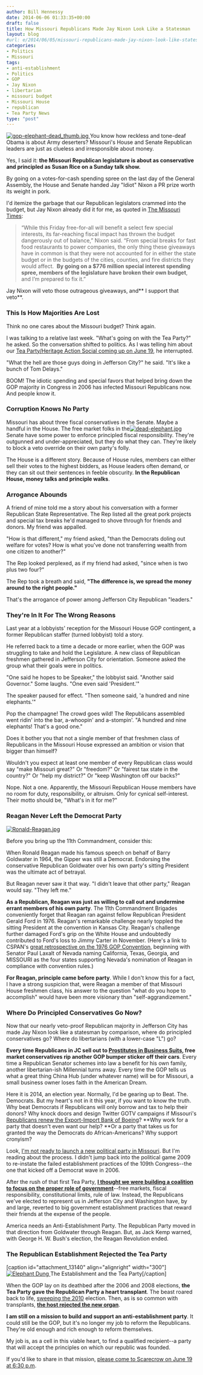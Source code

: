```yaml
---
author: Bill Hennessy
date: 2014-06-06 01:33:35+00:00
draft: false
title: How Missouri Republicans Made Jay Nixon Look Like a Statesman
layout: blog
#url: e/2014/06/05/missouri-republicans-made-jay-nixon-look-like-statesman/
categories:
- Politics
- Missouri
tags:
- anti-establishment
- Politics
- GOP
- Jay Nixon
- libertarian
- missouri budget
- Missouri House
- republican
- Tea Party News
type: "post"
---
```


[![gop-elephant-dead_thumb.jpg](https://hennessysview.com/wp-content/uploads/2012/03/gop-elephant-dead_thumb.jpg)
](https://hennessysview.com/wp-content/uploads/2012/03/gop-elephant-dead_thumb.jpg)You know how reckless and tone-deaf Obama is about Army deserters? Missouri's House and Senate Republican leaders are just as clueless and irresponsible about money.

Yes, I said it: **the Missouri Republican legislature is about as conservative and principled as Susan Rice on a Sunday talk show.**

By going on a votes-for-cash spending spree on the last day of the General Assembly, the House and Senate handed Jay "Idiot" Nixon a PR prize worth its weight in pork.

I'd itemize the garbage that our Republican legislators crammed into the budget, but Jay Nixon already did it for me, as quoted in [The Missouri Times](https://themissouritimes.com/10601/nixon-slams-last-minute-giveaways-missouri-legislature/):



> “While this Friday free-for-all will benefit a select few special interests, its far-reaching fiscal impact has thrown the budget dangerously out of balance,” Nixon said. “From special breaks for fast food restaurants to power companies, the only thing these giveaways have in common is that they were not accounted for in either the state budget or in the budgets of the cities, counties, and fire districts they would affect.  **By going on a $776 million special interest spending spree, members of the legislature have broken their own budget**, and I’m prepared to fix it.”



Jay Nixon will veto those outrageous giveaways, and** I support that veto**.



### This Is How Majorities Are Lost



Think no one cares about the Missouri budget? Think again.

I was talking to a relative last week. "What's going on with the Tea Party?" he asked. So the conversation shifted to politics. As I was telling him about our [Tea Party/Heritage Action Social coming up on June 19](https://hennessysview.com/2014/06/04/mark-calendar-june-19/), he interrupted.

"What the hell are those guys doing in Jefferson City?" he said. "It's like a bunch of Tom Delays."

BOOM! The idiotic spending and special favors that helped bring down the GOP majority in Congress in 2006 has infected Missouri Republicans now. And people know it.



### Corruption Knows No Party



Missouri has about three fiscal conservatives in the Senate. Maybe a handful in the House. The free market folks in the[![dead-elephant.jpg](https://hennessysview.com/wp-content/uploads/2013/03/dead-elephant-300x189.jpg)
](https://hennessysview.com/wp-content/uploads/2013/03/dead-elephant.jpg) Senate have some power to enforce principled fiscal responsibility. They're outgunned and under-appreciated, but they do what they can. They're likely to block a veto override on their own party's folly.

The House is a different story. Because of House rules, members can either sell their votes to the highest bidders, as House leaders often demand, or they can sit out their sentences in feeble obscurity. **In the Republican House, money talks and principle walks**.



### Arrogance Abounds



A friend of mine told me a story about his conversation with a former Republican State Representative. The Rep listed all the great pork projects and special tax breaks he'd managed to shove through for friends and donors. My friend was appalled.

"How is that different," my friend asked, "than the Democrats doling out welfare for votes? How is what you've done not transferring wealth from one citizen to another?"

The Rep looked perplexed, as if my friend had asked, "since when is two plus two four?"

The Rep took a breath and said, **"The difference is, we spread the money around to the right people."**

That's the arrogance of power among Jefferson City Republican "leaders."



### They're In It For The Wrong Reasons



Last year at a lobbyists' reception for the Missouri House GOP contingent, a former Republican staffer (turned lobbyist) told a story.

He referred back to a time a decade or more earlier, when the GOP was struggling to take and hold the Legislature. A new class of Republican freshmen gathered in Jefferson City for orientation. Someone asked the group what their goals were in politics.

"One said he hopes to be Speaker," the lobbyist said. "Another said Governor." Some laughs. "One even said 'President.'"

The speaker paused for effect. "Then someone said, 'a hundred and nine elephants.'"

Pop the champagne! The crowd goes wild! The Republicans assembled went ridin' into the bar, a-whoopin' and a-stompin'. "A hundred and nine elephants! That's a good one."

Does it bother you that not a single member of that freshmen class of Republicans in the Missouri House expressed an ambition or vision that bigger than himself?

Wouldn't you expect at least one member of every Republican class would say "make Missouri great?" Or "freedom?" Or "fairest tax state in the country?" Or "help my district?" Or "keep Washington off our backs?"

Nope. Not a one. Apparently, the Missouri Republican House members have no room for duty, responsibility, or altruism. Only for cynical self-interest. Their motto should be, "What's in it for me?"



### Reagan Never Left the Democrat Party



[![Ronald-Reagan.jpg](https://hennessysview.com/wp-content/uploads/2012/07/ronald-reagan-300x268.jpg)
](https://hennessysview.com/wp-content/uploads/2012/07/ronald-reagan.jpg)

Before you bring up the 11th Commandment, consider this:

When Ronald Reagan made his famous speech on behalf of Barry Goldwater in 1964, the Gipper was still a Democrat. Endorsing the conservative Republican Goldwater over his own party's sitting President was the ultimate act of betrayal.

But Reagan never saw it that way. "I didn't leave that other party," Reagan would say. "They left me."

**As a Republican, Reagan was just as willing to call out and undermine errant members of his own party**. The 11th Commandment Brigades conveniently forget that Reagan ran against fellow Republican President Gerald Ford in 1976. Reagan's remarkable challenge nearly toppled the sitting President at the convention in Kansas City. Reagan's challenge further damaged Ford's grip on the White House and undoubtedly contributed to Ford's loss to Jimmy Carter in November. (Here's a link to CSPAN's [great retrospective on the 1976 GOP Convention](https://www.c-span.org/video/?74134-1/1976-republican-convention-retrospective), beginning with Senator Paul Laxalt of Nevada naming California, Texas, Georgia, and MISSOURI as the four states supporting Nevada's nomination of Reagan in compliance with convention rules.)

**For Reagan, principle came before party**. While I don't know this for a fact, I have a strong suspicion that, were Reagan a member of that Missouri House freshmen class, his answer to the question "what do you hope to accomplish" would have been more visionary than "self-aggrandizement."



### Where Do Principled Conservatives Go Now?



Now that our nearly veto-proof Republican majority in Jefferson City has made Jay Nixon look like a statesman by comparison, where do principled conservatives go? Where do libertarians (with a lower-case "L") go?

**Every time Republicans in JC sell out to [Prostitutes in Business Suits](https://hennessysview.com/2013/02/02/dont-let-missouris-businesspeople-become-prostitutes-in-business-suits/), free market conservatives rip another GOP bumper sticker off their cars**. Every time a Republican Senator schemes into law a benefit for his own family, another libertarian-ish Millennial turns away. Every time the GOP tells us what a great thing China Hub (under whatever name) will be for Missouri, a small business owner loses faith in the American Dream.

Here it is 2014, an election year. Normally, I'd be gearing up to Beat. The. Democrats. But my heart's not in it this year, if you want to know the truth. Why beat Democrats if Republicans will only borrow and tax to help their donors? Why knock doors and design Twitter GOTV campaigns if Missouri's [Republicans renew the Export-Import Bank of Boeing](https://hennessysview.com/2014/04/19/jonah-goldberg-perfectly-defines-gop-establishment/)? **Why work for a party that doesn't even want our help? **Or a party that takes us for granted the way the Democrats do African-Americans? Why support cronyism?

Look, [I'm not ready to launch a new political party in Missouri](https://hennessysview.com/2014/05/25/dont-anti-establishment-party/). But I'm reading about the process. I didn't jump back into the political game 2009 to re-instate the failed establishment practices of the 109th Congress--the one that kicked off a Democrat wave in 2006.

After the rush of that first Tea Party, **[I thought we were building a coalition to focus on the proper role of government](https://hennessysview.com/2009/02/28/flow-thru-afterglow/)**--free markets, fiscal responsibility, constitutional limits, rule of law. Instead, the Republicans we've elected to represent us in Jefferson City and Washington have, by and large, reverted to big government establishment practices that reward their friends at the expense of the people.

America needs an Anti-Establishment Party. The Republican Party moved in that direction from Goldwater through Reagan. But, as Jack Kemp warned, with George H. W. Bush's election, the Reagan Revolution ended.



### The Republican Establishment Rejected the Tea Party



[caption id="attachment_13140" align="alignright" width="300"][![Elephant Dung](https://hennessysview.com/wp-content/uploads/2013/02/elephant-dung-300x206.jpg)
](https://hennessysview.com/wp-content/uploads/2013/02/elephant-dung.jpg) The Establishment and the Tea Party[/caption]

When the GOP lay on its deathbed after the 2006 and 2008 elections, **the Tea Party gave the Republican Party a heart transplant**. The beast roared back to life, [sweeping the 2010](https://news.yahoo.com/blogs/ticket/tea-party-second-act-2010-steppingstone-high-water-171024378.html) election. Then, as is so common with transplants, [**the host rejected the new organ**](https://www.huffingtonpost.com/2014/03/09/mitch-mcconnell-tea-party_n_4930160.html).

**I am still on a mission to build and support an anti-establishment party**. It could still be the GOP, but it's no longer my job to reform the Republicans. They're old enough and rich enough to reform themselves.

My job is, as a cell in this viable heart, to find a qualified recipient--a party that will accept the principles on which our republic was founded.

If you'd like to share in that mission, [please come to Scarecrow on June 19 at 6:30 p.m](https://hennessysview.com/2014/06/04/mark-calendar-june-19/).
